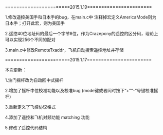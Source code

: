 ﻿=======================2015.1.19=======================

1.修改遥控美国手和日本手的bug，在main.c中 注释掉宏定义AmericaMode则为日本手；打开此宏，则为美国手

2.遥控40位地址码的最后一个字节8位，作为Crazepony的遥控的区分码，理论上可以实现256个不同的配对

3.main.c中修改RemoteTxaddr，飞机自动搜索遥控地址并存储


=======================2015.1.17=======================

本次更新：

1.油门摇杆改为自动回中式摇杆

2.增加了摇杆中位校准功能以及校准bug (mode键或者同时按下“+”“-”号键校准摇杆)

3.重新定义了飞控协议格式

4.添加了遥控和飞机对频功能 matching 功能

5.修改了遥控代码结构

